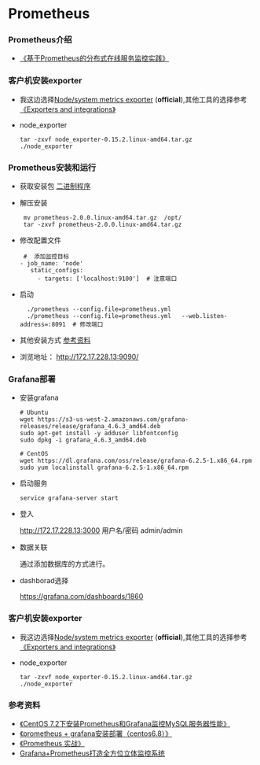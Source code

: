 # Prometheus

### Prometheus介绍

+ [《基于Prometheus的分布式在线服务监控实践》](https://zhuanlan.zhihu.com/p/24811652?refer=cloudsre)

### 客户机安装exporter

+ 我这边选择[Node/system metrics exporter](https://github.com/prometheus/node_exporter) (**official**),其他工具的选择参考[《Exporters and integrations》](https://prometheus.io/docs/instrumenting/exporters/)

+ node_exporter

  ```
  tar -zxvf node_exporter-0.15.2.linux-amd64.tar.gz
  ./node_exporter
  ```

### Prometheus安装和运行

+  获取安装包 [二进制程序](https://prometheus.io/download/)

+  解压安装

   ```shell
    mv prometheus-2.0.0.linux-amd64.tar.gz  /opt/
    tar -zxvf prometheus-2.0.0.linux-amd64.tar.gz
   ```

+  修改配置文件

   ```shell
    #  添加监控目标
   - job_name: 'node'
      static_configs:
        - targets: ['localhost:9100']  # 注意端口
   ```
+ 启动

  ```
    ./prometheus --config.file=prometheus.yml  
    ./prometheus --config.file=prometheus.yml   --web.listen-address=:8091  # 修改端口
  ```


+ 其他安装方式 [参考资料](https://prometheus.io/docs/prometheus/latest/installation/)
+ 浏览地址： http://172.17.228.13:9090/


### Grafana部署

+ 安装grafana

  ```
  # Ubuntu
  wget https://s3-us-west-2.amazonaws.com/grafana-releases/release/grafana_4.6.3_amd64.deb
  sudo apt-get install -y adduser libfontconfig
  sudo dpkg -i grafana_4.6.3_amd64.deb
  
  # CentOS
  wget https://dl.grafana.com/oss/release/grafana-6.2.5-1.x86_64.rpm
  sudo yum localinstall grafana-6.2.5-1.x86_64.rpm
  ```


+ 启动服务

  ```
  service grafana-server start
  ```


+ 登入

  http://172.17.228.13:3000  用户名/密码 admin/admin

+ 数据关联

  通过添加数据库的方式进行。
  
+ dashborad选择

  https://grafana.com/dashboards/1860


### 客户机安装exporter

+ 我这边选择[Node/system metrics exporter](https://github.com/prometheus/node_exporter) (**official**),其他工具的选择参考[《Exporters and integrations》](https://prometheus.io/docs/instrumenting/exporters/)

+ node_exporter

  ```
  tar -zxvf node_exporter-0.15.2.linux-amd64.tar.gz
  ./node_exporter
  ```

### 参考资料

+ [《CentOS 7.2下安装Prometheus和Grafana监控MySQL服务器性能》](http://www.linuxidc.com/Linux/2017-06/144972.htm)
+ [《prometheus + grafana安装部署（centos6.8）》](http://www.cnblogs.com/shhnwangjian/p/6878199.html)
+ [《Prometheus 实战》](https://songjiayang.gitbooks.io/prometheus/content/introduction/what.html)
+ [Grafana+Prometheus打造全方位立体监控系统](https://www.cnblogs.com/smallSevens/p/7805842.html)

